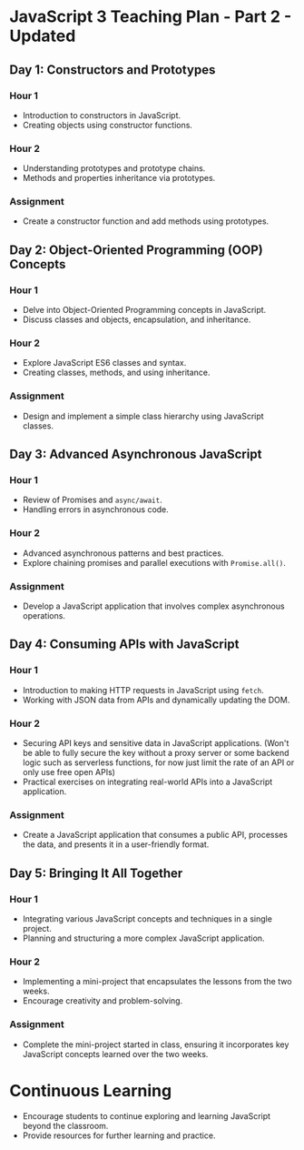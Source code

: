 # JavaScript 3 Teaching Plan - Part 2 - Updated

## Day 1: Constructors and Prototypes

### Hour 1

- Introduction to constructors in JavaScript.
- Creating objects using constructor functions.

### Hour 2

- Understanding prototypes and prototype chains.
- Methods and properties inheritance via prototypes.

### Assignment

- Create a constructor function and add methods using prototypes.

## Day 2: Object-Oriented Programming (OOP) Concepts

### Hour 1

- Delve into Object-Oriented Programming concepts in JavaScript.
- Discuss classes and objects, encapsulation, and inheritance.

### Hour 2

- Explore JavaScript ES6 classes and syntax.
- Creating classes, methods, and using inheritance.

### Assignment

- Design and implement a simple class hierarchy using JavaScript classes.

## Day 3: Advanced Asynchronous JavaScript

### Hour 1

- Review of Promises and `async/await`.
- Handling errors in asynchronous code.

### Hour 2

- Advanced asynchronous patterns and best practices.
- Explore chaining promises and parallel executions with `Promise.all()`.

### Assignment

- Develop a JavaScript application that involves complex asynchronous operations.

## Day 4: Consuming APIs with JavaScript

### Hour 1

- Introduction to making HTTP requests in JavaScript using `fetch`.
- Working with JSON data from APIs and dynamically updating the DOM.

### Hour 2

- Securing API keys and sensitive data in JavaScript applications. (Won't be able to fully secure the key without a proxy server or some backend logic such as serverless functions, for now just limit the rate of an API or only use free open APIs)
- Practical exercises on integrating real-world APIs into a JavaScript application.

### Assignment

- Create a JavaScript application that consumes a public API, processes the data, and presents it in a user-friendly format.

## Day 5: Bringing It All Together

### Hour 1

- Integrating various JavaScript concepts and techniques in a single project.
- Planning and structuring a more complex JavaScript application.

### Hour 2

- Implementing a mini-project that encapsulates the lessons from the two weeks.
- Encourage creativity and problem-solving.

### Assignment

- Complete the mini-project started in class, ensuring it incorporates key JavaScript concepts learned over the two weeks.

# Continuous Learning

- Encourage students to continue exploring and learning JavaScript beyond the classroom.
- Provide resources for further learning and practice.
